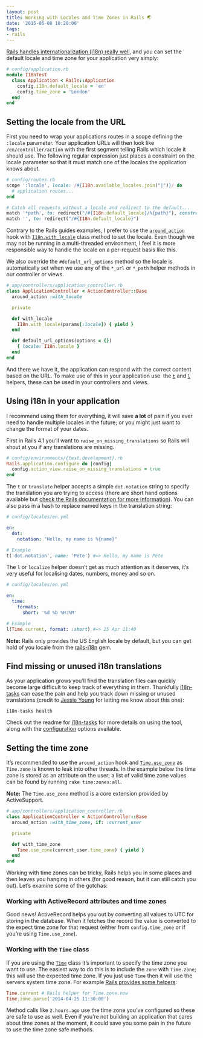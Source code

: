 ```yaml
---
layout: post
title: Working with Locales and Time Zones in Rails 🌏
date: '2015-06-08 10:20:00'
tags:
- rails
---
```


[Rails handles internationalization (i18n) really well](http://guides.rubyonrails.org/i18n.html), and you can set the default locale and time zone for your application very simply:

```ruby
# config/application.rb
module I18nTest
  class Application < Rails::Application
    config.i18n.default_locale = 'en'
    config.time_zone = 'London'
  end
end
```

## Setting the locale from the URL

First you need to wrap your applications routes in a scope defining the `:locale` parameter. Your application URLs will then look like `/en/controller/action` with the first segment telling Rails which locale it should use. The following regular expression just places a constraint on the locale parameter so that it must match one of the locales the application knows about.

```ruby
# config/routes.rb
scope ':locale', locale: /#{I18n.available_locales.join("|")}/ do
  # application routes...
end

# Catch all requests without a locale and redirect to the default...
match '*path', to: redirect("/#{I18n.default_locale}/%{path}"), constraints: lambda { |req| !req.path.starts_with? "/#{I18n.default_locale}/" }
match '', to: redirect("/#{I18n.default_locale}")
```

Contrary to the Rails guides examples, I prefer to use the [`around_action`](http://api.rubyonrails.org/classes/AbstractController/Callbacks/ClassMethods.html#method-i-around_action) hook with [`I18n.with_locale`](https://github.com/svenfuchs/i18n/blob/master/lib/i18n.rb#L252) class method to set the locale. Even though we may not be running in a multi-threaded environment, I feel it is more responsible way to handle the locale on a per-request basis like this.

We also override the `#default_url_options` method so the locale is automatically set when we use any of the `*_url` or `*_path` helper methods in our controller or views.

```ruby
# app/controllers/application_controller.rb
class ApplicationController < ActionController::Base
  around_action :with_locale

  private

  def with_locale
    I18n.with_locale(params[:locale]) { yield }
  end

  def default_url_options(options = {})
    { locale: I18n.locale }
  end
end
```

And there we have it, the application can respond with the correct content based on the URL. To make use of this in your application use &nbsp;the [`t`](http://api.rubyonrails.org/classes/AbstractController/Translation.html#method-i-t) and [`l`](http://api.rubyonrails.org/classes/AbstractController/Translation.html#method-i-l) helpers, these can be used in your controllers and views.

## Using i18n in your application

I recommend using them for everything, it will save **a lot** of pain if you ever need to handle multiple locales in the future; or you might just want to change the format of your dates.

First in Rails 4.1 you’ll want to `raise_on_missing_translations` so Rails will shout at you if any translations are missing.

```ruby
# config/environments/{test,development}.rb
Rails.application.configure do |config|
  config.action_view.raise_on_missing_translations = true
end
```

The `t` or `translate` helper accepts a simple `dot.notation` string to specify the translation you are trying to access (there are short hand options available but [check the Rails documentation for more information](http://guides.rubyonrails.org/i18n.html)). You can also pass in a hash to replace named keys in the translation string:

```yaml
# config/locales/en.yml

en:
  dot:
    notation: "Hello, my name is %{name}"
```
```ruby
# Example
t('dot.notation', name: 'Pete') #=> Hello, my name is Pete
```

The `l` or `localize` helper doesn’t get as much attention as it deserves, it’s very useful for localising dates, numbers, money and so on.

```yaml
# config/locales/en.yml

en:
  time:
    formats:
      short: '%d %b %H:%M'
```
```ruby
# Example
l(Time.current, format: :short) #=> 25 Apr 11:40
```

**Note:** Rails only provides the US English locale by default, but you can get hold of you locale from the [rails-i18n](https://github.com/svenfuchs/rails-i18n) gem.

## Find missing or unused i18n translations

As your application grows you’ll find the translation files can quickly become large difficult to keep track of everything in them. Thankfully [i18n-tasks](https://github.com/glebm/i18n-tasks) can ease the pain and help you track down missing or unused translations (credit to [Jessie Young](https://twitter.com/jessieay) for letting me know about this one):

    i18n-tasks health

Check out the readme for [i18n-tasks](https://github.com/glebm/i18n-tasks) for more details on using the tool, along with the [configuration](https://github.com/glebm/i18n-tasks#configuration) options available.

## Setting the time zone

It’s recommended to use the `around_action` hook and [`Time.use_zone`](http://api.rubyonrails.org/classes/Time.html#method-i-use_zone) as `Time.zone` is known to leak into other threads. In the example below the time zone is stored as an attribute on the user; a list of valid time zone values can be found by running `rake time:zones:all`.

**Note:** The `Time.use_zone` method is a core extension provided by ActiveSupport.

```ruby
# app/controllers/application_controller.rb
class ApplicationController < ActionController::Base
  around_action :with_time_zone, if: :current_user

  private

  def with_time_zone
    Time.use_zone(current_user.time_zone) { yield }
  end
end
```

Working with time zones can be tricky, Rails helps you in some places and then leaves you hanging in others (for good reason, but it can still catch you out). Let’s examine some of the gotchas:

### Working with ActiveRecord attributes and time zones

Good news! ActiveRecord helps you out by converting all values to UTC for storing in the database. When it fetches the record the value is converted to the expect time zone for that request (either from `config.time_zone` or if you’re using `Time.use_zone`).

### Working with the `Time` class

If you are using the [`Time`](http://www.ruby-doc.org/core-2.1.2/Time.html) class it’s important to specify the time zone you want to use. The easiest way to do this is to include the `zone` with `Time.zone`; this will use the expected time zone. If you just use `Time` then it will use the servers system time zone. For example [Rails provides some helpers](http://api.rubyonrails.org/classes/ActiveSupport/TimeZone.html):

```ruby
Time.current # Rails helper for Time.zone.now
Time.zone.parse('2014-04-25 11:30:00')
```

Method calls like `2.hours.ago` use the time zone you’ve configured so these are safe to use as well. Even if you’re not building an application that cares about time zones at the moment, it could save you some pain in the future to use the time zone safe methods.
